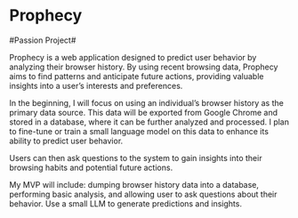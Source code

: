 # Prophecy
#Passion Project#



Prophecy is a web application designed to predict user behavior by analyzing their browser history. By using recent browsing data, Prophecy aims to find patterns and anticipate future actions, providing valuable insights into a user’s interests and preferences.

In the beginning, I will focus on using an individual’s browser history as the primary data source. This data will be exported from Google Chrome and stored in a database, where it can be further analyzed and processed. I plan to fine-tune or train a small language model on this data to enhance its ability to predict user behavior. 

Users can then ask questions to the system to gain insights into their browsing habits and potential future actions.

My MVP will include: dumping browser history data into a database, performing basic analysis, and allowing user to ask questions about their behavior. Use a small LLM to generate predictions and insights.
